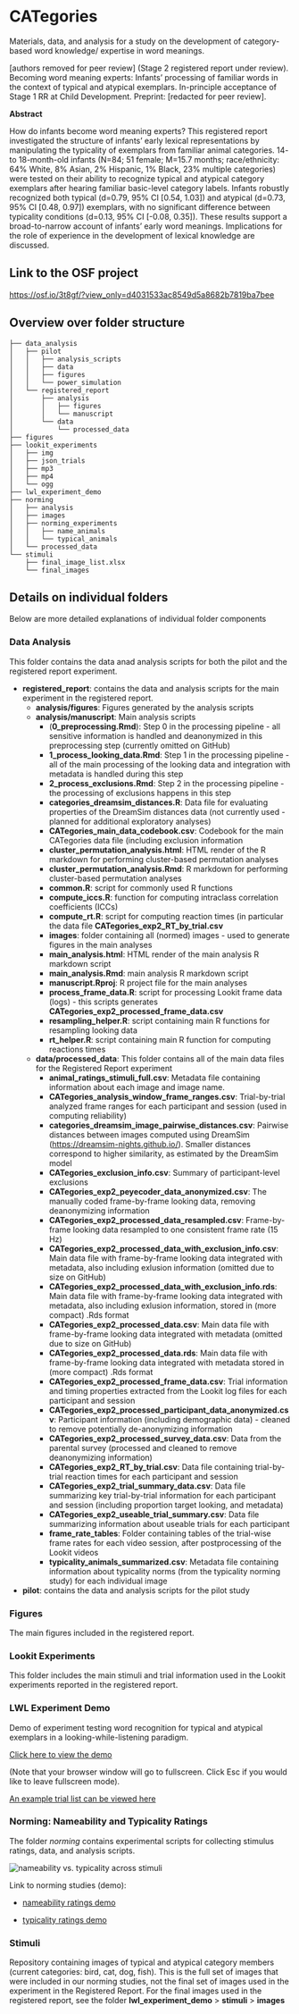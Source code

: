 # CATegories
Materials, data, and analysis for a study on the development of category-based word knowledge/ expertise in word meanings.

[authors removed for peer review] (Stage 2 registered report under review). Becoming word meaning experts: Infants’ processing of familiar words in the context of typical and atypical exemplars. In-principle acceptance of Stage 1 RR at Child Development. Preprint: [redacted for peer review].

**Abstract**

How do infants become word meaning experts? This registered report investigated the structure of infants’ early lexical representations by manipulating the typicality of exemplars from familiar animal categories. 14- to 18-month-old infants (N=84; 51 female; M=15.7 months; race/ethnicity: 64% White, 8% Asian, 2% Hispanic, 1% Black, 23% multiple categories) were tested on their ability to recognize typical and atypical category exemplars after hearing familiar basic-level category labels. Infants robustly recognized both typical (d=0.79, 95% CI [0.54, 1.03]) and atypical (d=0.73, 95% CI [0.48, 0.97]) exemplars, with no significant difference between typicality conditions (d=0.13, 95% CI [-0.08, 0.35]). These results support a broad-to-narrow account of infants’ early word meanings. Implications for the role of experience in the development of lexical knowledge are discussed.

## Link to the OSF project

https://osf.io/3t8gf/?view_only=d4031533ac8549d5a8682b7819ba7bee

## Overview over folder structure

```
├── data_analysis
│   ├── pilot
│   │   ├── analysis_scripts
│   │   ├── data
│   │   ├── figures
│   │   └── power_simulation
│   └── registered_report
│       ├── analysis
│       │   ├── figures
│       │   └── manuscript
│       └── data
│           └── processed_data
├── figures
├── lookit_experiments
│   ├── img
│   ├── json_trials
│   ├── mp3
│   ├── mp4
│   └── ogg
├── lwl_experiment_demo
├── norming
│   ├── analysis
│   ├── images
│   ├── norming_experiments
│   │   ├── name_animals
│   │   └── typical_animals
│   └── processed_data
└── stimuli
    ├── final_image_list.xlsx
    └── final_images
```

## Details on individual folders

Below are more detailed explanations of individual folder components

### Data Analysis

This folder contains the data anad analysis scripts for both the pilot and the registered report experiment.

* **registered_report**: contains the data and analysis scripts for the main experiment in the registered report.
    * **analysis/figures**: Figures generated by the analysis scripts
    * **analysis/manuscript**: Main analysis scripts
      - (**0_preprocessing.Rmd**): Step 0 in the processing pipeline - all sensitive information is handled and deanonymized in this preprocessing step (currently omitted on GitHub)
      - **1_process_looking_data.Rmd**: Step 1 in the processing pipeline - all of the main processing of the looking data and integration with metadata is handled during this step
      - **2_process_exclusions.Rmd**: Step 2 in the processing pipeline - the processing of exclusions happens in this step
      - **categories_dreamsim_distances.R**: Data file for evaluating properties of the DreamSim distances data (not currently used - planned for additional exploratory analyses)
      - **CATegories_main_data_codebook.csv**: Codebook for the main CATegories data file (including exclusion information
      - **cluster_permutation_analysis.html**: HTML render of the R markdown for performing cluster-based permutation analyses
      - **cluster_permutation_analysis.Rmd**: R markdown for performing cluster-based permutation analyses
      - **common.R**: script for commonly used R functions
      - **compute_iccs.R**: function for computing intraclass correlation coefficients (ICCs)
      - **compute_rt.R**: script for computing reaction times (in particular the data file **CATegories_exp2_RT_by_trial.csv**
      - **images**: folder containing all (normed) images - used to generate figures in the main analyses
      - **main_analysis.html**: HTML render of the main analysis R markdown script
      - **main_analysis.Rmd**: main analysis R markdown script
      - **manuscript.Rproj**: R project file for the main analyses
      - **process_frame_data.R**: script for processing Lookit frame data (logs) - this scripts generates **CATegories_exp2_processed_frame_data.csv**
      - **resampling_helper.R**: script containing main R functions for resampling looking data
      - **rt_helper.R**: script containing main R function for computing reactions times
    * **data/processed_data**: This folder contains all of the main data files for the Registered Report experiment
      - **animal_ratings_stimuli_full.csv**: Metadata file containing information about each image and image name.
      - **CATegories_analysis_window_frame_ranges.csv**: Trial-by-trial analyzed frame ranges for each participant and session (used in computing reliability)
      - **categories_dreamsim_image_pairwise_distances.csv**: Pairwise distances between images computed using DreamSim (https://dreamsim-nights.github.io/). Smaller distances correspond to higher similarity, as estimated by the DreamSim model
      - **CATegories_exclusion_info.csv**: Summary of participant-level exclusions
      - **CATegories_exp2_peyecoder_data_anonymized.csv**: The manually coded frame-by-frame looking data, removing deanonymizing information
      - **CATegories_exp2_processed_data_resampled.csv**: Frame-by-frame looking data resampled to one consistent frame rate (15 Hz)
      - **CATegories_exp2_processed_data_with_exclusion_info.csv**: Main data file with frame-by-frame looking data integrated with metadata, also including exlusion information (omitted due to size on GitHub)
      - **CATegories_exp2_processed_data_with_exclusion_info.rds**: Main data file with frame-by-frame looking data integrated with metadata, also including exlusion information, stored in (more compact) .Rds format
      - **CATegories_exp2_processed_data.csv**: Main data file with frame-by-frame looking data integrated with metadata (omitted due to size on GitHub)
      - **CATegories_exp2_processed_data.rds**: Main data file with frame-by-frame looking data integrated with metadata stored in (more compact) .Rds format
      - **CATegories_exp2_processed_frame_data.csv**: Trial information and timing properties extracted from the Lookit log files for each participant and session
      - **CATegories_exp2_processed_participant_data_anonymized.csv**: Participant information (including demographic data) - cleaned to remove potentially de-anonymizing information
      - **CATegories_exp2_processed_survey_data.csv**: Data from the parental survey (processed and cleaned to remove deanonymizing information)
      - **CATegories_exp2_RT_by_trial.csv**: Data file containing trial-by-trial reaction times for each participant and session
      - **CATegories_exp2_trial_summary_data.csv**: Data file summarizing key trial-by-trial information for each participant and session (including proportion target looking, and metadata)
      - **CATegories_exp2_useable_trial_summary.csv**: Data file summarizing information about useable trials for each participant
      - **frame_rate_tables**: Folder containing tables of the trial-wise frame rates for each video session, after postprocessing of the Lookit videos
      - **typicality_animals_summarized.csv**: Metadata file containing information about typicality norms (from the typicality norming study) for each individual image
* **pilot**: contains the data and analysis scripts for the pilot study

### Figures

The main figures included in the registered report.

### Lookit Experiments

This folder includes the main stimuli and trial information used in the Lookit experiments reported in the registered report.

### LWL Experiment Demo

Demo of experiment testing word recognition for typical and atypical exemplars in a looking-while-listening paradigm.

[Click here to view the demo](https://mzettersten.github.io/lwl_typ_animals/lwl_experiment_demo/index.html) 

(Note that your  browser window will go to fullscreen. Click Esc if you would like to leave fullscreen mode).

[An example trial list can be viewed here](https://docs.google.com/spreadsheets/d/1pub4ZIhPw9XYxMUPjyrj3eIku_YdQ1TYmEu8WPwyiDw/edit?usp=sharing)

### Norming: Nameability and Typicality Ratings

The folder *norming* contains experimental scripts for collecting stimulus ratings, data, and analysis scripts.

![nameability vs. typicality across stimuli](https://github.com/mzettersten/lwl_typ_animals/blob/master/norming/analysis/figures/naming_vs_typicality.jpg)

Link to norming studies (demo):

- [nameability ratings demo](https://mzettersten.github.io/lwl_typ_animals/norming/norming_experiments/name_animals/name_animals.html)

- [typicality ratings demo](https://mzettersten.github.io/lwl_typ_animals/norming/norming_experiments/typical_animals/typical_animals.html)

### Stimuli

Repository containing images of typical and atypical category members (current categories: bird, cat, dog, fish). This is the full set of images that were included in our norming studies, not the final set of images used in the experiment in the Registered Report. For the final images used in the registered report, see the folder **lwl_experiment_demo** > **stimuli** > **images**
